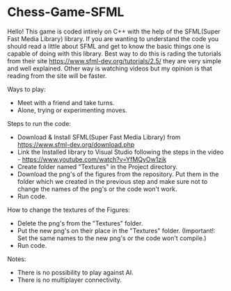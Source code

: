 # Chess-Game-SFML

Hello! This game is coded intirely on C++ with the help of the SFML(Super Fast Media Library) library. 
If you are wanting to understand the code you should read a little about SFML and get to know the basic things one is capable of doing with this library.
Best way to do this is rading the tutorials from their site https://www.sfml-dev.org/tutorials/2.5/ they are very simple and well explained. Other way is watching videos
but my opinion is that reading from the site will be faster.

Ways to play:
 - Meet with a friend and take turns.
 - Alone, trying or experimenting moves.

Steps to run the code:
 - Download & Install SFML(Super Fast Media Library) from https://www.sfml-dev.org/download.php
 - Link the Installed library to Visual Studio following the steps in the video - https://www.youtube.com/watch?v=YfMQyOw1zik
 - Create folder named "Textures" in the Project directory.
 - Download the png's of the figures from the repository. Put them in the folder which we created in the previous step and make sure not to change the names of the png's or the code won't work.
 - Run code.

How to change the textures of the Figures:
 - Delete the png's from the "Textures" folder.
 - Put the new png's on their place in the "Textures" folder. (Important!: Set the same names to the new png's or the code won't compile.)
 - Run code.

Notes:
 - There is no possibility to play against AI.
 - There is no multiplayer connectivity.
